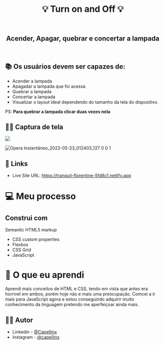 <h1 align="center">💡 Turn on and Off 💡</h1>    


<br>

<h2 align="center">Acender, Apagar, quebrar e concertar a lampada </h2>

<br>


## 📚 Os usuários devem ser capazes de:

- Acender a lampada
- Apagadar a lampada que foi acessa
- Quebrar a lampada
- Concertar a lampada
- Visualizar o layout ideal dependendo do tamanho da tela do dispositivo.

PS: **Para quebrar a lampada clicar duas vezes nela**

## 🤳🏽 Captura de tela
![](./screenshot.jpg)

![Opera Instantâneo_2022-05-23_012403_127 0 0 1](https://user-images.githubusercontent.com/85126551/169743860-36aa2c37-eb3d-49b4-823c-20fdbe6c6ca8.png)




## 📲 Links

- Live Site URL: https://tranquil-florentine-5fd8c1.netlify.app

# 💻 Meu processo

## Construi com

Semantic HTML5 markup
- CSS custom properties
- Flexbox
- CSS Grid
- JavaScript

# 📖 O que eu aprendi

Aprendi mais conceitos de HTML e CSS, tendo em vista que antes era horrivel em ambos, porém hoje não e mais uma preocupação. Comcei a ir mais para JavaScript agora e estou conseguindo adquirir muito conhecimento da linguagem pretendo me aperfeiçoar ainda mais.

## 🧑🏽 Autor


- Linkedin - [@Capellinx](https://www.linkedin.com/in/lucas-capella-608012202/)
- Instagram - [@capellinx](https://www.instagram.com/capellinx/)